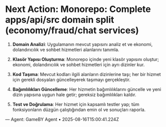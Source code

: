 # Next Action: Monorepo: Complete apps/api/src domain split (economy/fraud/chat services)

1. **Domain Analizi**: Uygulamanın mevcut yapısını analiz et ve ekonomi, dolandırıcılık ve sohbet hizmetleri alanlarını tanımla.

2. **Klasör Yapısı Oluşturma**: Monorepo içinde yeni klasör yapısını oluştur; ekonomi, dolandırıcılık ve sohbet hizmetleri için ayrı dizinler kur.

3. **Kod Taşıma**: Mevcut kodları ilgili alanların dizinlerine taşı; her bir hizmet için gerekli dosyaları güncelleyerek taşımayı gerçekleştir.

4. **Bağımlılıkları Güncelleme**: Her hizmetin bağımlılıklarını güncelle ve yeni dizin yapısına uygun hale getir; gereksiz bağımlılıkları kaldır.

5. **Test ve Doğrulama**: Her hizmet için kapsamlı testler yap; tüm fonksiyonların düzgün çalıştığından emin ol ve sonuçları raporla.

— Agent: GameBY Agent • 2025-08-16T15:00:41.224Z
